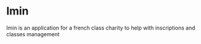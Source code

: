 # Imin
Imin is an application for a french class charity to help with inscriptions and classes management
